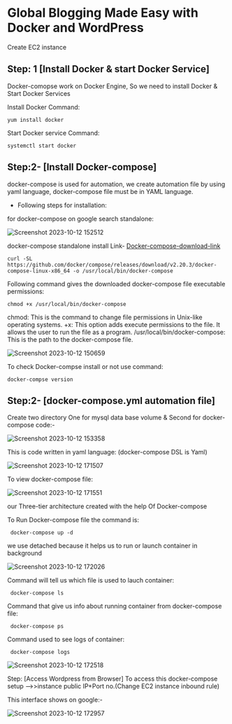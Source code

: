 # Global Blogging Made Easy with Docker and WordPress
Create EC2 instance

## Step: 1 [Install Docker & start Docker Service]
Docker-comopse work on Docker Engine, So we need to install Docker & Start Docker Services

Install Docker Command:

    yum install docker

Start Docker service Command:

    systemctl start docker


## Step:2- [Install Docker-compose]
docker-compose is used for automation, we create automation file by using yaml language, docker-compose file must be in YAML language.

- Following steps for installation:

for docker-compose on google search standalone:

![Screenshot 2023-10-12 152512](https://github.com/Pratikshinde55/Docker-Compose/assets/145910708/58760611-2f74-4641-8183-fe522db1f024)
     
docker-compose standalone install Link- [Docker-compose-download-link](https://docs.docker.com/compose/install/standalone/)


    curl -SL https://github.com/docker/compose/releases/download/v2.20.3/docker-compose-linux-x86_64 -o /usr/local/bin/docker-compose

Following command gives the downloaded docker-compose file executable permissions:

    chmod +x /usr/local/bin/docker-compose

chmod: This is the command to change file permissions in Unix-like operating systems.
+x: This option adds execute permissions to the file. It allows the user to run the file as a program.
/usr/local/bin/docker-compose: This is the path to the docker-compose file.

![Screenshot 2023-10-12 150659](https://github.com/Pratikshinde55/Docker-Compose/assets/145910708/e007dc29-98d1-4ae7-9a3b-f5e2dea0fc9f)


 To check Docker-compse install or not use command:

    docker-compse version


## Step:2- [docker-compose.yml automation file]
Create two directory One for mysql data base volume & Second for docker-compose code:-
 
![Screenshot 2023-10-12 153358](https://github.com/Pratikshinde55/Docker-Compose/assets/145910708/391dcbe0-afc5-4863-b35e-0d9102d433d2)

This is code written in yaml language: (docker-compose DSL is Yaml) 

 ![Screenshot 2023-10-12 171507](https://github.com/Pratikshinde55/Docker-Compose/assets/145910708/7f114fdf-977b-4157-ad34-78e93cb0c17f)

To view docker-compose file:

![Screenshot 2023-10-12 171551](https://github.com/Pratikshinde55/Docker-Compose/assets/145910708/e644a6d9-fed6-4c49-b75e-15d49303a1a7)

our Three-tier architecture created with the help Of Docker-compose 

To Run Docker-compose file the command is:

     docker-compose up -d
          
 we use detached because it helps us to run or launch container in background
 
![Screenshot 2023-10-12 172026](https://github.com/Pratikshinde55/Docker-Compose/assets/145910708/946967b4-0412-4254-8dc0-92e30626ae3e)

Command will tell us which file is used to lauch container:
     
     docker-compose ls

Command that give us info about running container from docker-compose file:

     docker-compose ps 

Command used to see logs of container:     
     
     docker-compose logs  
          
![Screenshot 2023-10-12 172518](https://github.com/Pratikshinde55/Docker-Compose/assets/145910708/35b58aac-fb58-4020-9030-6ae31f266511)


Step: [Access Wordpress from Browser]
To access this docker-compose setup -->>instance public IP+Port no.(Change EC2 instance inbound rule)

This interface shows on google:-

![Screenshot 2023-10-12 172957](https://github.com/Pratikshinde55/Docker-Compose/assets/145910708/b5f72e92-639f-43d8-89e3-c9d6f42d7bed)

